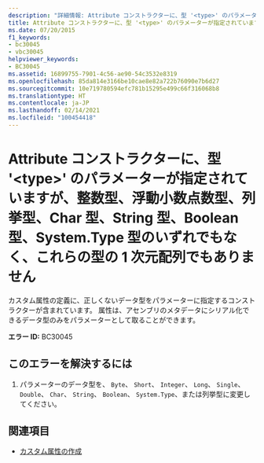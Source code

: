 ```yaml
---
description: "詳細情報: Attribute コンストラクターに、型 '<type>' のパラメーターが指定されていますが、整数型、浮動小数点数型、列挙型、Char 型、String 型、Boolean 型、System.Type 型のいずれでもなく、これらの型の 1 次元配列でもありません"
title: Attribute コンストラクターに、型 '<type>' のパラメーターが指定されていますが、整数型、浮動小数点数型、列挙型、Char 型、String 型、Boolean 型、System.Type 型のいずれでもなく、これらの型の 1 次元配列でもありません
ms.date: 07/20/2015
f1_keywords:
- bc30045
- vbc30045
helpviewer_keywords:
- BC30045
ms.assetid: 16899755-7901-4c56-ae90-54c3532e8319
ms.openlocfilehash: 85da814e3166be10cae8e82a722b76090e7b6d27
ms.sourcegitcommit: 10e719780594efc781b15295e499c66f316068b8
ms.translationtype: HT
ms.contentlocale: ja-JP
ms.lasthandoff: 02/14/2021
ms.locfileid: "100454418"
---
```

# <a name="attribute-constructor-has-a-parameter-of-type-type-which-is-not-an-integral-floating-point-or-enum-type-or-one-of-char-string-boolean-systemtype-or-1-dimensional-array-of-these-types"></a>Attribute コンストラクターに、型 '\<type>' のパラメーターが指定されていますが、整数型、浮動小数点数型、列挙型、Char 型、String 型、Boolean 型、System.Type 型のいずれでもなく、これらの型の 1 次元配列でもありません

カスタム属性の定義に、正しくないデータ型をパラメーターに指定するコンストラクターが含まれています。 属性は、アセンブリのメタデータにシリアル化できるデータ型のみをパラメーターとして取ることができます。  
  
 **エラー ID:** BC30045  
  
## <a name="to-correct-this-error"></a>このエラーを解決するには  
  
1. パラメーターのデータ型を、 `Byte`、 `Short`、 `Integer`、 `Long`、 `Single`、 `Double`、 `Char`、 `String`、 `Boolean`、 `System.Type`、または列挙型に変更してください。  
  
## <a name="see-also"></a>関連項目

- [カスタム属性の作成](../programming-guide/concepts/attributes/creating-custom-attributes.md)
